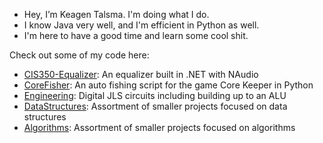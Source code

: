 - Hey, I’m Keagen Talsma. I'm doing what I do.
- I know Java very well, and I'm efficient in Python as well.
- I'm here to have a good time and learn some cool shit.

Check out some of my code here:
- [CIS350-Equalizer]: An equalizer built in .NET with NAudio 
- [CoreFisher]: An auto fishing script for the game Core Keeper in Python
- [Engineering]: Digital JLS circuits including building up to an ALU
- [DataStructures]: Assortment of smaller projects focused on data structures
- [Algorithms]: Assortment of smaller projects focused on algorithms

[CIS350-Equalizer]: <https://github.com/Ronan-Kelley/CIS350-Equalizer>
[CoreFisher]: <https://github.com/GammaWyvern/CoreFisher>
[DataStructures]: <https://github.com/GammaWyvern/DataStructures>
[Algorithms]: <https://github.com/GammaWyvern/Algorithms>
[Engineering]: <https://github.com/GammaWyvern/Engineering>

<!---
GammaWyvern/GammaWyvern is a ✨ special ✨ repository because its `README.md` (this file) appears on your GitHub profile.
You can click the Preview link to take a look at your changes.
--->
